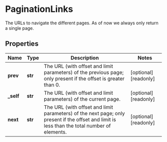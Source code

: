 # PaginationLinks

The URLs to navigate the different pages. As of now we always only return a single page. 
## Properties
| Name | Type | Description | Notes |
| ------------ | ------------- | ------------- | ------------- |
| **prev** | **str** | The URL (with offset and limit parameters) of the previous page; only present if the offset is greater than 0.  | [optional] [readonly]  |
| **_self** | **str** | The URL (with offset and limit parameters) of the current page.  | [optional] [readonly]  |
| **next** | **str** | The URL (with offset and limit parameters) of the next page; only present if the offset and limit is less than the total number of elements.  | [optional] [readonly]  |


